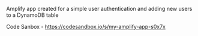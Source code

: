 Amplify app created for a simple user authentication and adding new users to a DynamoDB table

Code Sanbox - https://codesandbox.io/s/my-amplify-app-s0x7x
